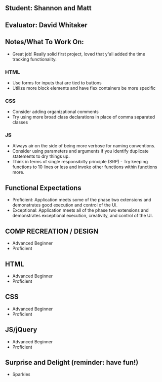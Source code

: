 ## Student: Shannon and Matt
## Evaluator: David Whitaker
## Notes/What To Work On:

* Great job! Really solid first project, loved that y'all added the time tracking functionality.

### HTML

* Use forms for inputs that are tied to buttons
* Utilize more block elements and have flex containers be more specific

### CSS

* Consider adding organizational comments
* Try using more broad class declarations in place of comma separated classes

### JS

* Always air on the side of being more verbose for naming conventions.
* Consider using parameters and arguments if you identify duplicate statements to dry things up.
* Think in terms of single responsibilty principle (SRP) - Try keeping functions to 10 lines or less and invoke other functions within functions more.

## Functional Expectations

* Proficient: Application meets some of the phase two extensions and demonstrates good execution and control of the UI.
* Exceptional: Application meets all of the phase two extensions and demonstrates exceptional execution, creativity, and control of the UI.  

## COMP RECREATION / DESIGN

* Advanced Beginner  
* Proficient  

## HTML

* Advanced Beginner  
* Proficient  

## CSS

* Advanced Beginner  
* Proficient  

## JS/jQuery

* Advanced Beginner  
* Proficient  

## Surprise and Delight (reminder: have fun!)

* Sparkles  

